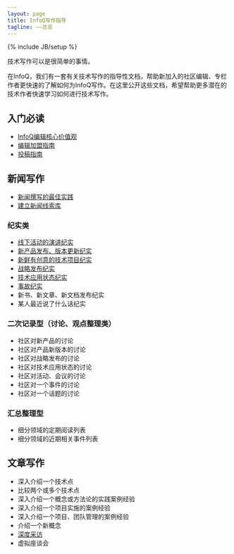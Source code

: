 ```yaml
---
layout: page
title: InfoQ写作指导
tagline: ——总览
---
```

{% include JB/setup %}

技术写作可以是很简单的事情。

在InfoQ，我们有一套有关技术写作的指导性文档，帮助新加入的社区编辑、专栏作者更快速的了解如何为InfoQ写作。在这里公开这些文档，希望帮助更多潜在的技术作者快速学习如何进行技术写作。

## 入门必读

* [InfoQ编辑核心价值观](editor-core-value.html)
* [编辑加盟指南](editor-guidelines.html)
* [投稿指南](article-guidelines.html)

## 新闻写作

* [新闻撰写的最佳实践](news-best-practices.html)
* [建立新闻线索库](news-clues.html)

### 纪实类

* [线下活动的演讲纪实](news-event-takeaways.html)
* [新产品发布、版本更新纪实](news-new-product.html)
* [新鲜有创意的技术项目纪实](news-creative-projects.html)
* [战略发布纪实](news-strategy-announcement.html)
* [技术应用状态纪实](news-growth-summary.html)
* [事故纪实](news-failure.html)
* 新书、新文章、新文档发布纪实
* 某人最近说了什么话纪实

### 二次记录型（讨论、观点整理类）

* 社区对新产品的讨论
* 社区对产品新版本的讨论
* 社区对战略发布的讨论
* 社区对技术应用状态的讨论
* 社区对活动、会议的讨论
* 社区对一个事件的讨论
* 社区对一个话题的讨论

### 汇总整理型

* 细分领域的定期阅读列表
* 细分领域的近期相关事件列表

## 文章写作

* 深入介绍一个技术点
* 比较两个或多个技术点
* 深入介绍一个概念或方法论的实践案例经验
* 深入介绍一个项目实施的案例经验
* 深入介绍一个项目、团队管理的案例经验
* 介绍一个新概念
* [深度采访](interview-howto.html)
* 虚拟座谈会